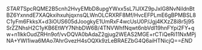 $START$SpcRQME2B5cnh2HvyEMbD8upgYWxx5sL7lJIXZ9pJxIG8NvNiIdnBtBZ6YxnndE7XAQkxihxuhjqxnsQLWnOLCRXRF8Mf/HvcEFPLmE6gBPMBSL8C1yFm6FkksX+d3iOUS605dJoogkyE1UmRxF4wcUsU0P/Jgj4KXzZ8i8r5j95SrZZNhsH2C1yKB6EtWY7NhbDW6B/4TNVWhfNqwt6nbVdI19hnFYpi2FY+qw+n1lkkOudZRHn9of/vvDQVA0bAdaZ2gjug2WEAS2MGE+rCTiQeRi11NxMPjNA+YWI1iwa6MAo7AhrGvezH4sOQXk9zLeBRAEZbG4Q6aiHTNicjQ==$END$